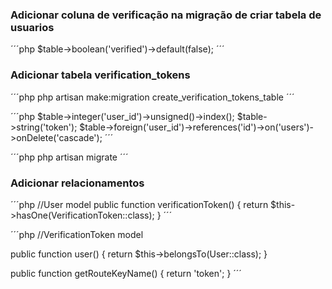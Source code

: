 ### Adicionar coluna de verificação na migração de criar tabela de usuarios

´´´php
$table->boolean('verified')->default(false);
´´´

### Adicionar tabela verification_tokens

´´´php
php artisan make:migration create_verification_tokens_table
´´´

´´´php
$table->integer('user_id')->unsigned()->index();
$table->string('token');
$table->foreign('user_id')->references('id')->on('users')->onDelete('cascade');
´´´

´´´php
php artisan migrate
´´´

### Adicionar relacionamentos

´´´php
//User model
public function verificationToken()
{
    return $this->hasOne(VerificationToken::class);
}
´´´

´´´php
//VerificationToken model

public function user()
{
	return $this->belongsTo(User::class);
}

public function getRouteKeyName()
{
	return 'token';
}
´´´

